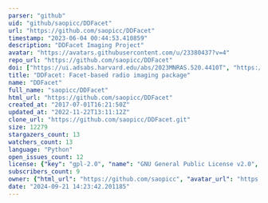```yaml
---
parser: "github"
uid: "github/saopicc/DDFacet"
url: "https://github.com/saopicc/DDFacet"
timestamp: "2023-06-04 00:44:53.410859"
description: "DDFacet Imaging Project"
avatar: "https://avatars.githubusercontent.com/u/23380437?v=4"
repo_url: "https://github.com/saopicc/DDFacet"
doi: ["https://ui.adsabs.harvard.edu/abs/2023MNRAS.520.4410T", "https://ui.adsabs.harvard.edu/abs/2018A%26A...611A..87T", "https://ui.adsabs.harvard.edu/abs/2023ascl.soft05008T/abstract"]
title: "DDFacet: Facet-based radio imaging package"
name: "DDFacet"
full_name: "saopicc/DDFacet"
html_url: "https://github.com/saopicc/DDFacet"
created_at: "2017-07-01T16:21:50Z"
updated_at: "2022-11-22T13:11:12Z"
clone_url: "https://github.com/saopicc/DDFacet.git"
size: 12279
stargazers_count: 13
watchers_count: 13
language: "Python"
open_issues_count: 12
license: {"key": "gpl-2.0", "name": "GNU General Public License v2.0", "spdx_id": "GPL-2.0", "url": "https://api.github.com/licenses/gpl-2.0", "node_id": "MDc6TGljZW5zZTg="}
subscribers_count: 9
owner: {"html_url": "https://github.com/saopicc", "avatar_url": "https://avatars.githubusercontent.com/u/23380437?v=4", "login": "saopicc", "type": "Organization"}
date: "2024-09-21 14:23:42.201185"
---
```

